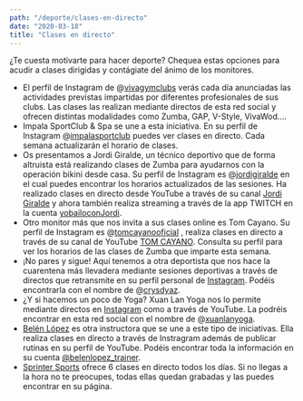 ```yaml
---
path: "/deporte/clases-en-directo"
date: "2020-03-18"
title: "Clases en directo"
---
```


¿Te cuesta motivarte para hacer deporte? Chequea estas opciones para acudir a clases dirigidas y contágiate del ánimo de los monitores.

- El perfil de Instagram de @[vivagymclubs](https://www.instagram.com/vivagymclubs/) verás cada día anunciadas las actividades previstas impartidas por diferentes profesionales de sus clubs. Las clases las realizan mediante directos de esta red social y ofrecen distintas modalidades como Zumba, GAP, V-Style, VivaWod….
- Impala SportClub & Spa se une a esta iniciativa. En su perfil de Instagram @[impalasportclub](https://www.instagram.com/impalasportclub/) puedes ver clases en directo. Cada semana actualizarán el horario de clases.
- Os presentamos a Jordi Giralde, un técnico deportivo que de forma altruista está realizando clases de Zumba para ayudarnos con la operación bikini desde casa. Su perfil de Instagram es @[jordigiralde](https://www.instagram.com/jordigiralde/) en el cual puedes encontrar los horarios actualizados de las sesiones. Ha realizado clases en directo desde YouTube a través de su canal [Jordi Giralde](https://www.youtube.com/channel/UCBKdCkqSn_xrgzW7V1uEDdA) y ahora también realiza streaming a través de la app TWITCH en la cuenta [yobailoconJordi](https://www.twitch.tv/yobailoconjordi).
- Otro monitor más que nos invita a sus clases online es Tom Cayano. Su perfil de Instagram es @[tomcayanooficial](https://www.instagram.com/tomcayanooficial/) , realiza clases en directo a través de su canal de YouTube [TOM CAYANO](https://www.youtube.com/user/toncayanobrasil). Consulta su perfil para ver los horarios de las clases de Zumba que imparte esta semana.
- ¡No pares y sigue! Aquí tenemos a otra deportista que nos hace la cuarentena más llevadera mediante sesiones deportivas a través de directos que retransmite en su perfil personal de [Instagram](https://www.instagram.com/crysdyaz/). Podéis encontrarla con el nombre de @[crysdyaz](https://www.instagram.com/crysdyaz/).
- ¿Y si hacemos un poco de Yoga? Xuan Lan Yoga nos lo permite mediante directos en [Instagram](https://www.instagram.com/xuanlanyoga/) como a través de YouTube. La podréis encontrar en esta red social con el nombre de @[xuanlanyoga](https://www.instagram.com/xuanlanyoga/).
- [Belén López](https://www.instagram.com/belenlopez_trainer/) es otra instructora que se une a este tipo de iniciativas. Ella realiza clases en directo a través de Instragram además de publicar rutinas en su perfil de YouTube. Podéis encontrar toda la información en su cuenta [@belenlopez_trainer](https://www.instagram.com/belenlopez_trainer/).
- [Sprinter Sports](https://www.sprintersports.com/entrenar-desde-casa?belboon=03424d08cc9f04d2fa00588f,4696647,sid%3D0j00qp6kkiav&fingerprint=018b6c8a3086fc741e2e62acb9b62d3a3&utm_source=belboon&utm_medium=affiliates&utm_campaign=%20belboon_213581) ofrece 6 clases en directo todos los días. Si no llegas a la hora no te preocupes, todas ellas quedan grabadas y las puedes encontrar en su página.
